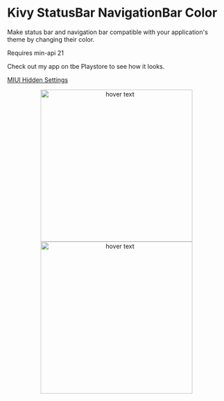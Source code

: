 # Kivy StatusBar NavigationBar Color
Make status bar and navigation bar compatible with your application's theme by changing their color.

Requires min-api 21

Check out my app on tbe Playstore to see how it looks.

[MIUI Hidden Settings](https://play.google.com/store/apps/details?id=com.ceyhan.sets)

<p align="center">
  <img src="https://github.com/yunus-ceyhan/Kivy-Statusbar-Navbar-Color/blob/master/app.png" width="350" title="hover text">
  <img src="https://github.com/yunus-ceyhan/Kivy-Statusbar-Navbar-Color/blob/master/example.png" width="350" title="hover text">  
</p>
